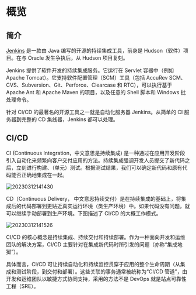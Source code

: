 # 概览

## 简介

[Jenkins](https://www.jenkins.io) 是一款由 Java 编写的开源的持续集成工具，前身是 Hudson（软件）项目。在与 Oracle 发生争执后，从 Hudson 项目复刻。

Jenkins 提供了软件开发的持续集成服务。它运行在 Servlet 容器中（例如 Apache Tomcat）。它支持软件配置管理（SCM）工具（包括 AccuRev SCM、CVS、Subversion、Git、Perforce、Clearcase 和 RTC），可以执行基于 Apache Ant 和 Apache Maven 的项目，以及任意的 Shell 脚本和 Windows 批处理命令。

针对 CI/CD 的最著名的开源工具之一就是自动化服务器 Jenkins。从简单的 CI 服务器到完整的 CD 集线器，Jenkins 都可以处理。

## CI/CD

CI (Continuous Integration，中文意思是持续集成) 是一种通过在应用开发阶段引入自动化来频繁向客户交付应用的方法。持续集成强调开发人员提交了新代码之后，立刻进行构建、（单元）测试。根据测试结果，我们可以确定新代码和原有代码能否正确地集成在一起。

![20230312141430](https://djfmdresources.oss-cn-hangzhou.aliyuncs.com/athena/2023-03-12/20230312141430.png)

CD（Continuous Delivery， 中文意思持续交付）是在持续集成的基础上，将集成后的代码部署到更贴近真实运行环境（类生产环境）中。如果代码没有问题，就可以继续手动部署到生产环境。下图描述了 CI/CD 的大概工作模式。

![20230312141526](https://djfmdresources.oss-cn-hangzhou.aliyuncs.com/athena/2023-03-12/20230312141526.png)

CI/CD 的核心概念是持续集成、持续交付和持续部署。作为一种面向开发和运维团队的解决方案，CI/CD 主要针对在集成新代码时所引发的问题（亦称“集成地狱”）。

具体而言，CI/CD 可让持续自动化和持续监控贯穿于应用的整个生命周期（从集成和测试阶段，到交付和部署）。这些关联的事务通常被统称为“CI/CD 管道”，由开发和运维团队以敏捷方式协同支持，采用的方法不是 DevOps 就是站点可靠性工程（SRE）。
